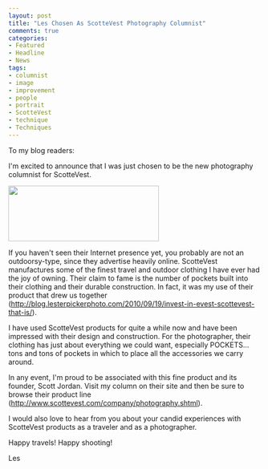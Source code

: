 ```yaml
---
layout: post
title: "Les Chosen As ScotteVest Photography Columnist"
comments: true
categories:
- Featured
- Headline
- News
tags:
- columnist
- image
- improvement
- people
- portrait
- ScotteVest
- technique
- Techniques
---
```

To my blog readers:

I'm excited to announce that I was just chosen to be the new photography columnist for ScotteVest.

<a href="http://blog.lesterpickerphoto.com/wp-content/uploads/2010/10/pro_photographers_01_page1.jpg"><img class="aligncenter size-medium wp-image-642" title="pro_photographers_01_page" src="http://blog.lesterpickerphoto.com/wp-content/uploads/2010/10/pro_photographers_01_page1-300x111.jpg" alt="" width="300" height="111" /></a>

If you haven't seen their Internet presence yet, you probably are not an outdoorsy-type, since they advertise heavily online. ScotteVest manufactures some of the finest travel and outdoor clothing I have ever had the joy of owning. Their claim to fame is the number of pockets built into their clothing and their durable construction. In fact, it was my use of their product that drew us together (<a href="http://blog.lesterpickerphoto.com/2010/09/19/invest-in-evest-scottevest-that-is/">http://blog.lesterpickerphoto.com/2010/09/19/invest-in-evest-scottevest-that-is/</a>).

I have used ScotteVest products for quite a while now and have been impressed with their design and construction. For the photographer, their clothing has just about everything we could want, especially POCKETS... tons and tons of pockets in which to place all the accessories we carry around.

In any event, I'm proud to be associated with this fine product and its founder, Scott Jordan. Visit my column on their site and then be sure to browse their product line (<a href="http://www.scottevest.com/company/photography.shtml">http://www.scottevest.com/company/photography.shtml</a>).

I would also love to hear from you about your candid experiences with ScotteVest products as a traveler and as a photographer.

Happy travels! Happy shooting!

Les